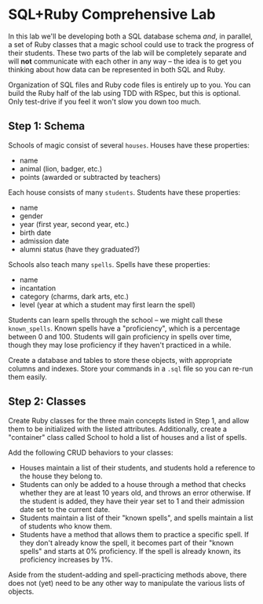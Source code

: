 # SQL+Ruby Comprehensive Lab

In this lab we'll be developing both a SQL database schema *and*, in parallel, a set of Ruby classes that a magic school could use to track the progress of their students. These two parts of the lab will be completely separate and will **not** communicate with each other in any way &ndash; the idea is to get you thinking about how data can be represented in both SQL and Ruby.

Organization of SQL files and Ruby code files is entirely up to you. You can build the Ruby half of the lab using TDD with RSpec, but this is optional. Only test-drive if you feel it won't slow you down too much.

## Step 1: Schema

Schools of magic consist of several `houses`. Houses have these properties:

* name
* animal (lion, badger, etc.)
* points (awarded or subtracted by teachers)

Each house consists of many `students`. Students have these properties:

* name
* gender
* year (first year, second year, etc.)
* birth date
* admission date
* alumni status (have they graduated?)

Schools also teach many `spells`. Spells have these properties:

* name
* incantation
* category (charms, dark arts, etc.)
* level (year at which a student may first learn the spell)

Students can learn spells through the school &ndash; we might call these `known_spells`. Known spells have a "proficiency", which is a percentage between 0 and 100. Students will gain proficiency in spells over time, though they may lose proficiency if they haven't practiced in a while.

Create a database and tables to store these objects, with appropriate columns and indexes. Store your commands in a `.sql` file so you can re-run them easily.

## Step 2: Classes

Create Ruby classes for the three main concepts listed in Step 1, and allow them to be initialized with the listed attributes. Additionally, create a "container" class called School to hold a list of houses and a list of spells.

Add the following CRUD behaviors to your classes:

* Houses maintain a list of their students, and students hold a reference to the house they belong to.
* Students can only be added to a house through a method that checks whether they are at least 10 years old, and throws an error otherwise. If the student is added, they have their year set to 1 and their admission date set to the current date.
* Students maintain a list of their "known spells", and spells maintain a list of students who know them.
* Students have a method that allows them to practice a specific spell. If they don't already know the spell, it becomes part of their "known spells" and starts at 0% proficiency. If the spell is already known, its proficiency increases by 1%.

Aside from the student-adding and spell-practicing methods above, there does not (yet) need to be any other way to manipulate the various lists of objects.
